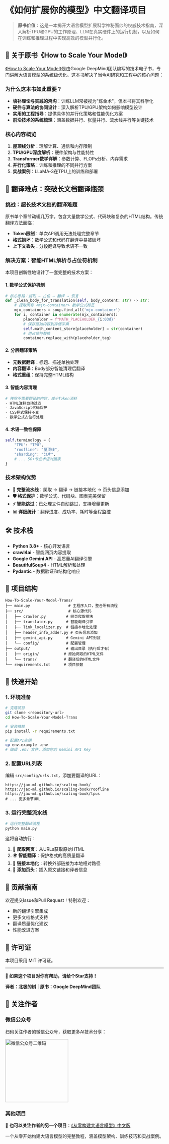 # 《如何扩展你的模型》中文翻译项目

> **原书价值**：这是一本揭开大语言模型扩展科学神秘面纱的权威技术指南，深入解析TPU和GPU的工作原理、LLM在真实硬件上的运行机制，以及如何在训练和推理过程中实现高效的模型并行化。

## 📖 关于原书《How to Scale Your Model》

[《How to Scale Your Model》](https://jax-ml.github.io/scaling-book/)是由Google DeepMind团队编写的技术电子书，专门讲解大语言模型的系统级优化。这本书解决了当今AI研究和工程中的核心问题：

### 为什么这本书如此重要？

- **填补理论与实践的鸿沟**：训练LLM常被视为"炼金术"，但本书将其科学化
- **硬件与算法的协同设计**：深入解析TPU/GPU架构如何影响模型设计
- **实用的工程指导**：提供具体的并行化策略和性能优化方案
- **前沿技术的系统梳理**：涵盖数据并行、张量并行、流水线并行等关键技术

### 核心内容概览

1. **屋顶线分析**：理解计算、通信和内存限制
2. **TPU/GPU深度解析**：硬件架构与性能特性
3. **Transformer数学详解**：参数计算、FLOPs分析、内存需求
4. **并行化策略**：训练和推理的不同并行方案
5. **实战案例**：LLaMA-3在TPU上的训练和部署

## 🚀 翻译难点：突破长文档翻译瓶颈

### 挑战：超长技术文档的翻译难题

原书单个章节动辄几万字，包含大量数学公式、代码块和复杂的HTML结构。传统翻译方法面临：
- **Token限制**：单次API调用无法处理完整章节
- **格式损坏**：数学公式和代码在翻译中易被破坏
- **上下文丢失**：分段翻译导致术语不一致

### 解决方案：智能HTML解析与占位符机制

本项目创新性地设计了一套完整的技术方案：

#### 1. **数学公式保护机制**
```python
# 核心思路：提取 → 占位 → 翻译 → 恢复
def _clean_body_for_translation(self, body_content: str) -> str:
    # 提取所有 <mjx-container> 数学公式标签
    mjx_containers = soup.find_all('mjx-container')
    for i, container in enumerate(mjx_containers):
        placeholder = f"MATH_PLACEHOLDER_{i:03d}"
        # 保存原始内容到存储字典
        self.math_content_store[placeholder] = str(container)
        # 用占位符替换
        container.replace_with(placeholder_tag)
```

#### 2. **分层翻译策略**
- **元数据翻译**：标题、描述单独处理
- **内容翻译**：Body部分智能清理后翻译
- **格式重组**：保持完整HTML结构

#### 3. **智能内容清理**
```python
# 移除不需要翻译的内容，减少Token消耗
- HTML注释自动过滤
- JavaScript代码保护
- CSS样式保持不变
- 数学公式占位符处理
```

#### 4. **术语一致性保障**
```python
self.terminology = {
    "TPU": "TPU",
    "roofline": "屋顶线",
    "sharding": "分片",
    # ... 50+专业术语对照表
}
```

### 技术架构优势

- **🔄 完整流水线**：爬取 → 翻译 → 链接本地化 → 页头信息添加
- **🛡️ 格式保护**：数学公式、代码块、图表完美保留
- **⚡ 智能跳过**：已处理文件自动跳过，支持增量更新
- **📊 详细统计**：翻译进度、成功率、耗时等全程监控

## 🛠️ 技术栈

- **Python 3.8+** - 核心开发语言
- **crawl4ai** - 智能网页内容提取
- **Google Gemini API** - 高质量AI翻译引擎
- **BeautifulSoup4** - HTML解析和处理
- **Pydantic** - 数据验证和结构化响应

## 📁 项目结构

```
How-To-Scale-Your-Model-Trans/
├── main.py                 # 主程序入口，整合所有流程
├── src/                    # 核心源代码
│   ├── crawler.py         # 网页爬取模块
│   ├── translator.py      # 智能翻译引擎
│   ├── link_localizer.py  # 链接本地化处理
│   ├── header_info_adder.py # 页头信息添加
│   ├── gemini_api.py      # Gemini API封装
│   └── config/            # 配置管理
├── output/                # 输出目录（执行后才有）
│   ├── origin/           # 原始爬取的HTML文件
│   └── trans/            # 翻译后的HTML文件
└── requirements.txt      # 项目依赖
```

## 🚀 快速开始

### 1. 环境准备

```bash
# 克隆项目
git clone <repository-url>
cd How-To-Scale-Your-Model-Trans

# 安装依赖
pip install -r requirements.txt

# 配置API密钥
cp env.example .env
# 编辑 .env 文件，添加你的 Gemini API Key
```

### 2. 配置URL列表

编辑 `src/config/urls.txt`，添加要翻译的URL：
```
https://jax-ml.github.io/scaling-book/
https://jax-ml.github.io/scaling-book/roofline
https://jax-ml.github.io/scaling-book/tpus
# ... 更多章节URL
```

### 3. 运行完整流水线

```bash
# 运行完整翻译流程
python main.py
```

这将自动执行：
1. 📡 **爬取网页**：从URLs获取原始HTML
2. 🌍 **智能翻译**：保护格式的高质量翻译
3. 🔗 **链接本地化**：转换外部链接为本地相对路径
4. 📝 **添加页头**：插入原文链接和译者信息


## 🤝 贡献指南

欢迎提交Issue和Pull Request！特别欢迎：
- 新的翻译引擎集成
- 更多文档格式支持
- 翻译质量优化建议
- 性能改进方案

## 📄 许可证

本项目采用 MIT 许可证。

---

**🌟 如果这个项目对你有帮助，请给个Star支持！**

**译者：北极的树** | **原书：Google DeepMind团队**

## 📱 关注作者

### 微信公众号
扫码关注作者的微信公众号，获取更多AI技术分享：

<img src="https://wechat-account-1251781786.cos.ap-guangzhou.myqcloud.com/wechat_account.jpeg" width="200" alt="微信公众号二维码">

### 其他项目
🔗 **也可以关注作者的另一个项目**：[《从零构建大语言模型》中文版](https://github.com/skindhu/Build-A-Large-Language-Model-CN)

一个从零开始构建大语言模型的完整教程，涵盖模型架构、训练技巧和实战案例。
